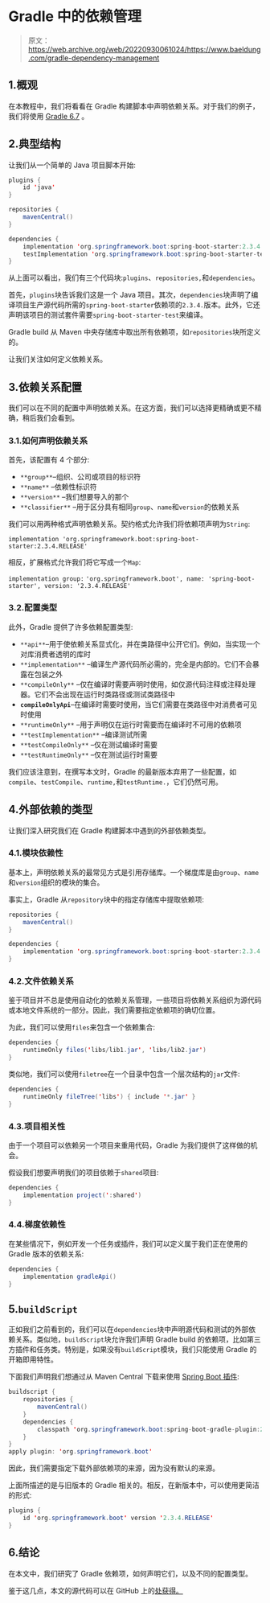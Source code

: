 # Gradle 中的依赖管理

> 原文：<https://web.archive.org/web/20220930061024/https://www.baeldung.com/gradle-dependency-management>

## 1.概观

在本教程中，我们将看看在 Gradle 构建脚本中声明依赖关系。对于我们的例子，我们将使用 [Gradle 6.7](https://web.archive.org/web/20221022154512/https://gradle.org/) 。

## 2.典型结构

让我们从一个简单的 Java 项目脚本开始:

```java
plugins {
    id 'java'
}

repositories {
    mavenCentral()
}

dependencies {
    implementation 'org.springframework.boot:spring-boot-starter:2.3.4.RELEASE'
    testImplementation 'org.springframework.boot:spring-boot-starter-test:2.3.4.RELEASE'
}
```

从上面可以看出，我们有三个代码块:`plugins`、`repositories,`和`dependencies`。

首先，`plugins`块告诉我们这是一个 Java 项目。其次，`dependencies`块声明了编译项目生产源代码所需的`spring-boot-starter`依赖项的`2.3.4.`版本。此外，它还声明该项目的测试套件需要`spring-boot-starter-test`来编译。

Gradle build 从 Maven 中央存储库中取出所有依赖项，如`repositories`块所定义的。

让我们关注如何定义依赖关系。

## 3.依赖关系配置

我们可以在不同的配置中声明依赖关系。在这方面，我们可以选择更精确或更不精确，稍后我们会看到。

### 3.1.如何声明依赖关系

首先，该配置有 4 个部分:

*   `**group**`–组织、公司或项目的标识符
*   `**name**` –依赖性标识符
*   `**version**` –我们想要导入的那个
*   `**classifier**` –用于区分具有相同`group`、`name`和`version`的依赖关系

我们可以用两种格式声明依赖关系。契约格式允许我们将依赖项声明为`String`:

`implementation 'org.springframework.boot:spring-boot-starter:2.3.4.RELEASE'`

相反，扩展格式允许我们将它写成一个`Map`:

`implementation group:` `'org.springframework.boot', name: 'spring-boot-starter', version: '2.3.4.RELEASE'`

### 3.2.配置类型

此外，Gradle 提供了许多依赖配置类型:

*   `**api**`–用于使依赖关系显式化，并在类路径中公开它们。例如，当实现一个对库消费者透明的库时
*   `**implementation**` –编译生产源代码所必需的，完全是内部的。它们不会暴露在包装之外
*   `**compileOnly**` –仅在编译时需要声明时使用，如仅源代码注释或注释处理器。它们不会出现在运行时类路径或测试类路径中
*   **`compileOnlyApi`**–在编译时需要时使用，当它们需要在类路径中对消费者可见时使用
*   `**runtimeOnly**` –用于声明仅在运行时需要而在编译时不可用的依赖项
*   `**testImplementation**` –编译测试所需
*   `**testCompileOnly**` –仅在测试编译时需要
*   `**testRuntimeOnly**` –仅在测试运行时需要

我们应该注意到，在撰写本文时，Gradle 的最新版本弃用了一些配置，如`compile`、`testCompile`、`runtime,`和`testRuntime.`，它们仍然可用。

## 4.外部依赖的类型

让我们深入研究我们在 Gradle 构建脚本中遇到的外部依赖类型。

### 4.1.模块依赖性

基本上，声明依赖关系的最常见方式是引用存储库。一个梯度库是由`group`、`name`和`version`组织的模块的集合。

事实上，Gradle 从`repository`块中的指定存储库中提取依赖项:

```java
repositories {
    mavenCentral()
}

dependencies {
    implementation 'org.springframework.boot:spring-boot-starter:2.3.4.RELEASE'
}
```

### 4.2.文件依赖关系

鉴于项目并不总是使用自动化的依赖关系管理，一些项目将依赖关系组织为源代码或本地文件系统的一部分。因此，我们需要指定依赖项的确切位置。

为此，我们可以使用`files`来包含一个依赖集合:

```java
dependencies {
    runtimeOnly files('libs/lib1.jar', 'libs/lib2.jar')
}
```

类似地，我们可以使用`filetree`在一个目录中包含一个层次结构的`jar`文件:

```java
dependencies {
    runtimeOnly fileTree('libs') { include '*.jar' }
}
```

### 4.3.项目相关性

由于一个项目可以依赖另一个项目来重用代码，Gradle 为我们提供了这样做的机会。

假设我们想要声明我们的项目依赖于`shared`项目:

```java
dependencies { 
    implementation project(':shared') 
}
```

### 4.4.梯度依赖性

在某些情况下，例如开发一个任务或插件，我们可以定义属于我们正在使用的 Gradle 版本的依赖关系:

```java
dependencies {
    implementation gradleApi()
}
```

## 5.`buildScript`

正如我们之前看到的，我们可以在`dependencies`块中声明源代码和测试的外部依赖关系。类似地，`buildScript`块允许我们声明 Gradle build 的依赖项，比如第三方插件和任务类。特别是，如果没有`buildScript`模块，我们只能使用 Gradle 的开箱即用特性。

下面我们声明我们想通过从 Maven Central 下载来使用 [Spring Boot 插件](/web/20221022154512/https://www.baeldung.com/spring-boot-gradle-plugin):

```java
buildscript {
    repositories {
        mavenCentral()
    }
    dependencies {
        classpath 'org.springframework.boot:spring-boot-gradle-plugin:2.3.4.RELEASE' 
    }
}
apply plugin: 'org.springframework.boot'
```

因此，我们需要指定下载外部依赖项的来源，因为没有默认的来源。

上面所描述的是与旧版本的 Gradle 相关的。相反，在新版本中，可以使用更简洁的形式:

```java
plugins {
    id 'org.springframework.boot' version '2.3.4.RELEASE'
}
```

## 6.结论

在本文中，我们研究了 Gradle 依赖项，如何声明它们，以及不同的配置类型。

鉴于这几点，本文的源代码可以在 GitHub 上的[处获得。](https://web.archive.org/web/20221022154512/https://github.com/eugenp/tutorials/tree/master/gradle-modules/gradle/gradle-dependency-management)